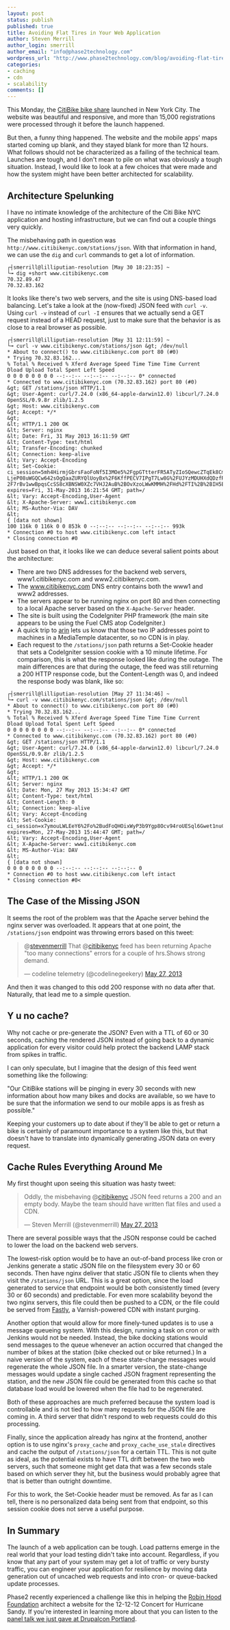 ```yaml
---
layout: post
status: publish
published: true
title: Avoiding Flat Tires in Your Web Application
author: Steven Merrill
author_login: smerrill
author_email: "info@phase2technology.com"
wordpress_url: "http://www.phase2technology.com/blog/avoiding-flat-tires-in-your-web-application/"
categories: 
- caching
- cdn
- scalability
comments: []
---
```

This Monday, the [CitiBike bike share](http://www.citibikenyc.com/?ef_id=IBFQPPF0mFIAAFdi:20130531201408:s) launched in New York City. The website was beautiful and responsive, and more than 15,000 registrations were processed through it before the launch happened.

But then, a funny thing happened. The website and the mobile apps' maps started coming up blank, and they stayed blank for more than 12 hours. What follows should not be characterized as a failing of the technical team. Launches are tough, and I don't mean to pile on what was obviously a tough situation. Instead, I would like to look at a few choices that were made and how the system might have been better architected for scalability.

<!--more-->

## Architecture Spelunking

I have no intimate knowledge of the architecture of the Citi Bike NYC application and hosting infrastructure, but we can find out a couple things very quickly.

The misbehaving path in question was `http://www.citibikenyc.com/stations/json`. With that information in hand, we can use the `dig` and `curl` commands to get a lot of information.
```
┌┤smerrill@lilliputian-resolution [May 30 18:23:35] ~
└╼ dig +short www.citibikenyc.com
70.32.89.47
70.32.83.162
```

It looks like there's two web servers, and the site is using DNS-based load balancing. Let's take a look at the (now-fixed) JSON feed with `curl -v`. Using `curl -v` instead of `curl -I` ensures that we actually send a GET request instead of a HEAD request, just to make sure that the behavior is as close to a real browser as possible.

```
┌┤smerrill@lilliputian-resolution [May 31 12:11:59] ~
└╼ curl -v www.citibikenyc.com/stations/json &gt; /dev/null
* About to connect() to www.citibikenyc.com port 80 (#0)
* Trying 70.32.83.162...
% Total % Received % Xferd Average Speed Time Time Time Current
Dload Upload Total Spent Left Speed
0 0 0 0 0 0 0 0 --:--:-- --:--:-- --:--:-- 0* connected
* Connected to www.citibikenyc.com (70.32.83.162) port 80 (#0)
&gt; GET /stations/json HTTP/1.1
&gt; User-Agent: curl/7.24.0 (x86_64-apple-darwin12.0) libcurl/7.24.0 OpenSSL/0.9.8r zlib/1.2.5
&gt; Host: www.citibikenyc.com
&gt; Accept: */*
&gt;
&lt; HTTP/1.1 200 OK
&lt; Server: nginx
&lt; Date: Fri, 31 May 2013 16:11:59 GMT
&lt; Content-Type: text/html
&lt; Transfer-Encoding: chunked
&lt; Connection: keep-alive
&lt; Vary: Accept-Encoding
&lt; Set-Cookie: ci_session=5mh4HirmjGbrsFaoFoNf5I3MOe5%2FgpGTtterFR5ATyZIoSQewcZTqEk8CmTo1Y6A%2Bv29mRsaV7wmtMDot42z3Qo5Om5MBEVIWhVCLsBGjSWWNmyFXc4UVbNpLKIUYM3
LjeP08uWGQCw642sOgQaaZURYQlUoyBx%2F6KffPECV7IPgT7Lw8G%2FUJYzMDUHXdQDzfRenxAuMZmLpt%2BBWxUEZqCs87VWaYzhQEFnXwxSAcm4VtowNMdZZHfc8Rcw%2FSWzL4z6zJZlDhzYG0Lp%2B%
2F7rBv1wwBpqsCcSS8cXBNSW0XZc7VHJ2AuB%2BOvXzoLWwKMMH%2FHd%2FTI%2B%2BIH5Ec4O8Jjup%2Bg%3D%3D; expires=Fri, 31-May-2013 16:21:54 GMT; path=/
&lt; Vary: Accept-Encoding,User-Agent
&lt; X-Apache-Server: www1.citibikenyc.com
&lt; MS-Author-Via: DAV
&lt;
{ [data not shown]
100 116k 0 116k 0 0 853k 0 --:--:-- --:--:-- --:--:-- 993k
* Connection #0 to host www.citibikenyc.com left intact
* Closing connection #0
```

Just based on that, it looks like we can deduce several salient points about the architecture:

*   There are two DNS addresses for the backend web servers, www1.citibikenyc.com and www2.citibikenyc.com.
*   The www.citibikenyc.com DNS entry contains both the www1 and www2 addresses.
*   The servers appear to be running nginx on port 80 and then connecting to a local Apache server based on the `X-Apache-Server` header.
*   The site is built using the CodeIgniter PHP framework (the main site appears to be using the Fuel CMS atop CodeIgniter.)
*   A quick trip to [arin](http://whois.arin.net/) lets us know that those two IP addresses point to machines in a MediaTemple datacenter, so no CDN is in play.
*   Each request to the `/stations/json` path returns a Set-Cookie header that sets a CodeIgniter session cookie with a 10 minute lifetime.
For comparison, this is what the response looked like during the outage. The main differences are that during the outage, the feed was still returning a 200 HTTP response code, but the Content-Length was 0, and indeed the response body was blank, like so:

```
┌┤smerrill@lilliputian-resolution [May 27 11:34:46] ~
└╼ curl -v www.citibikenyc.com/stations/json &gt; /dev/null
* About to connect() to www.citibikenyc.com port 80 (#0)
* Trying 70.32.83.162...
% Total % Received % Xferd Average Speed Time Time Time Current
Dload Upload Total Spent Left Speed
0 0 0 0 0 0 0 0 --:--:-- --:--:-- --:--:-- 0* connected
* Connected to www.citibikenyc.com (70.32.83.162) port 80 (#0)
&gt; GET /stations/json HTTP/1.1
&gt; User-Agent: curl/7.24.0 (x86_64-apple-darwin12.0) libcurl/7.24.0 OpenSSL/0.9.8r zlib/1.2.5
&gt; Host: www.citibikenyc.com
&gt; Accept: */*
&gt;
&lt; HTTP/1.1 200 OK
&lt; Server: nginx
&lt; Date: Mon, 27 May 2013 15:34:47 GMT
&lt; Content-Type: text/html
&lt; Content-Length: 0
&lt; Connection: keep-alive
&lt; Vary: Accept-Encoding
&lt; Set-Cookie: ci_session=x7ymouLWLEeY6%2Fo%2BudFoQHOixWyP3b9Ygp8Ocv94roUESql6Gwet1nuCVBcILmqt9DQzbFsSLLkXyOZ5qL%2Fl%2FD88F0Q0uXeLptE3zlGHxP0EISPGk5gW91SVscxi1klVRYv5Mt5zTO0KzB4obwc%2FY1AUFEodhplKXeaSURPXAw7roZVumXkmM1ALGbWQx5FF6LKm%2FtzudHm8NQPJYXDx3s3sUdVNWvWQpWe3iKEE5Su0TzqCKZcBxWYcssuPNVGEx8c5SpijHw6iR7sqnTMBnMdv7m4jsuj9ZweGk6JfGEp3G5%2BXAMqdsWfE%2Fa8449o92%2BlLug0NCFRdxH7ViZHXBA%3D%3D; expires=Mon, 27-May-2013 15:44:47 GMT; path=/
&lt; Vary: Accept-Encoding,User-Agent
&lt; X-Apache-Server: www1.citibikenyc.com
&lt; MS-Author-Via: DAV
&lt;
{ [data not shown]
0 0 0 0 0 0 0 0 --:--:-- --:--:-- --:--:-- 0
* Connection #0 to host www.citibikenyc.com left intact
* Closing connection #0<
```

## The Case of the Missing JSON

It seems the root of the problem was that the Apache server behind the nginx server was overloaded. It appears that at one point, the `/stations/json` endpoint was throwing errors based on this tweet:

> @[stevenmerrill](https://twitter.com/stevenmerrill) That @[citibikenyc](https://twitter.com/citibikenyc) feed has been returning Apache "too many connections" errors for a couple of hrs.Shows strong demand.
> 
> — codeline telemetry (@codelinegeekery) [May 27, 2013](https://twitter.com/codelinegeekery/status/339033281687343105)
&nbsp;

And then it was changed to this odd 200 response with no data after that. Naturally, that lead me to a simple question.

## Y u no cache?

Why not cache or pre-generate the JSON? Even with a TTL of 60 or 30 seconds, caching the rendered JSON instead of going back to a dynamic application for every visitor could help protect the backend LAMP stack from spikes in traffic.

I can only speculate, but I imagine that the design of this feed went something like the following:

"Our CitiBike stations will be pinging in every 30 seconds with new information about how many bikes and docks are available, so we have to be sure that the information we send to our mobile apps is as fresh as possible."

Keeping your customers up to date about if they'll be able to get or return a bike is certainly of paramount importance to a system like this, but that doesn't have to translate into dynamically generating JSON data on every request.

## Cache Rules Everything Around Me

My first thought upon seeing this situation was hasty tweet:

> Oddly, the misbehaving @[citibikenyc](https://twitter.com/citibikenyc) JSON feed returns a 200 and an empty body. Maybe the team should have written flat files and used a CDN.
> 
> — Steven Merrill (@stevenmerrill) [May 27, 2013](https://twitter.com/stevenmerrill/status/339031661952004096)
&nbsp;

There are several possible ways that the JSON response could be cached to lower the load on the backend web servers.

The lowest-risk option would be to have an out-of-band process like cron or Jenkins generate a static JSON file on the filesystem every 30 or 60 seconds. Then have nginx deliver that static JSON file to clients when they visit the `/stations/json` URL. This is a great option, since the load generated to service that endpoint would be both consistently timed (every 30 or 60 seconds) and predictable. For even more scalability beyond the two nginx servers, this file could then be pushed to a CDN, or the file could be served from [Fastly](http://www.fastly.com/), a Varnish-powered CDN with instant purging.

Another option that would allow for more finely-tuned updates is to use a message queueing system. With this design, running a task on cron or with Jenkins would not be needed. Instead, the bike docking stations would send messages to the queue whenever an action occurred that changed the number of bikes at the station (bike checked out or bike returned.) In a naive version of the system, each of these state-change messages would regenerate the whole JSON file. In a smarter version, the state-change messages would update a single cached JSON fragment representing the station, and the new JSON file could be generated from this cache so that database load would be lowered when the file had to be regenerated.

Both of these approaches are much preferred because the system load is controllable and is not tied to how many requests for the JSON file are coming in. A third server that didn't respond to web requests could do this processing.

Finally, since the application already has nginx at the frontend, another option is to use nginx's `proxy_cache` and `proxy_cache_use_stale` directives and cache the output of `/stations/json` for a certain TTL. This is not quite as ideal, as the potential exists to have TTL drift between the two web servers, such that someone might get data that was a few seconds stale based on which server they hit, but the business would probably agree that that is better than outright downtime.

For this to work, the Set-Cookie header must be removed. As far as I can tell, there is no personalized data being sent from that endpoint, so this session cookie does not serve a useful purpose.

## In Summary

The launch of a web application can be tough. Load patterns emerge in the real world that your load testing didn't take into account. Regardless, if you know that any part of your system may get a lot of traffic or very bursty traffic, you can engineer your application for resilience by moving data generation out of uncached web requests and into cron- or queue-backed update processes.

Phase2 recently experienced a challenge like this in helping the [Robin Hood Foundation](//www.phase2technology.com/client/robin-hood-foundation/) architect a website for the 12-12-12 Concert for Hurricane Sandy. If you're interested in learning more about that you can listen to the [panel talk we just gave at Drupalcon Portland](http://www.youtube.com/watch?v=itKY_lO7_Us&amp;feature=youtu.be).

